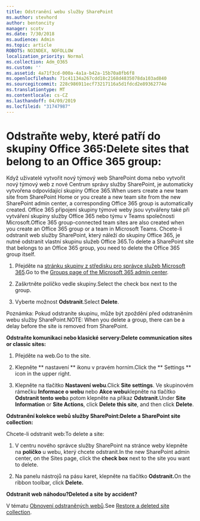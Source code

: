 ```yaml
---
title: Odstranění webu služby SharePoint
ms.author: stevhord
author: bentoncity
manager: scotv
ms.date: 7/30/2018
ms.audience: Admin
ms.topic: article
ROBOTS: NOINDEX, NOFOLLOW
localization_priority: Normal
ms.collection: Adm_O365
ms.custom: ''
ms.assetid: 4a71f3cd-000a-4a1a-b42a-15b70a8fb6f8
ms.openlocfilehash: 71c41134a267cdd18c2168d4835078da103ad840
ms.sourcegitcommit: 228c986911ecf73217116a5d1fdcd2e89362774e
ms.translationtype: MT
ms.contentlocale: cs-CZ
ms.lasthandoff: 04/09/2019
ms.locfileid: "31747987"
---
```

# <a name="delete-sites-that-belong-to-an-office-365-group"></a><span data-ttu-id="4644d-102">Odstraňte weby, které patří do skupiny Office 365:</span><span class="sxs-lookup"><span data-stu-id="4644d-102">Delete sites that belong to an Office 365 group:</span></span>

<span data-ttu-id="4644d-103">Když uživatelé vytvořit nový týmový web SharePoint doma nebo vytvořit nový týmový web z nové Centrum správy služby SharePoint, je automaticky vytvořena odpovídající skupiny Office 365.</span><span class="sxs-lookup"><span data-stu-id="4644d-103">When users create a new team site from SharePoint Home or you create a new team site from the new SharePoint admin center, a corresponding Office 365 group is automatically created.</span></span> <span data-ttu-id="4644d-104">Office 365 připojení skupiny týmové weby jsou vytvářeny také při vytváření skupiny služby Office 365 nebo týmu v Teams společnosti Microsoft.</span><span class="sxs-lookup"><span data-stu-id="4644d-104">Office 365 group-connected team sites are also created when you create an Office 365 group or a team in Microsoft Teams.</span></span> <span data-ttu-id="4644d-105">Chcete-li odstranit web služby SharePoint, který náleží do skupiny Office 365, je nutné odstranit vlastní skupinu služeb Office 365.</span><span class="sxs-lookup"><span data-stu-id="4644d-105">To delete a SharePoint site that belongs to an Office 365 group, you need to delete the Office 365 group itself.</span></span> 
  
1. <span data-ttu-id="4644d-106">Přejděte na [stránku skupiny z středisku pro správce služeb Microsoft 365](https://portal.office.com/adminportal/home#/groups).</span><span class="sxs-lookup"><span data-stu-id="4644d-106">Go to the [Groups page of the Microsoft 365 admin center](https://portal.office.com/adminportal/home#/groups).</span></span>
    
2. <span data-ttu-id="4644d-107">Zaškrtněte políčko vedle skupiny.</span><span class="sxs-lookup"><span data-stu-id="4644d-107">Select the check box next to the group.</span></span>
    
3. <span data-ttu-id="4644d-108">Vyberte možnost **Odstranit**.</span><span class="sxs-lookup"><span data-stu-id="4644d-108">Select **Delete**.</span></span>
    
<span data-ttu-id="4644d-109">Poznámka: Pokud odstraníte skupinu, může být zpoždění před odstraněním webu služby SharePoint.</span><span class="sxs-lookup"><span data-stu-id="4644d-109">NOTE: When you delete a group, there can be a delay before the site is removed from SharePoint.</span></span>
  
**<span data-ttu-id="4644d-110">Odstraňte komunikaci nebo klasické servery:</span><span class="sxs-lookup"><span data-stu-id="4644d-110">Delete communication sites or classic sites:</span></span>**

1. <span data-ttu-id="4644d-111">Přejděte na web.</span><span class="sxs-lookup"><span data-stu-id="4644d-111">Go to the site.</span></span>
  
2. <span data-ttu-id="4644d-112">Klepněte \*\* nastavení \*\* ikonu v pravém horním.</span><span class="sxs-lookup"><span data-stu-id="4644d-112">Click the \*\* Settings \*\* icon in the upper right.</span></span> 
  
3. <span data-ttu-id="4644d-113">Klepněte na tlačítko **Nastavení webu**.</span><span class="sxs-lookup"><span data-stu-id="4644d-113">Click **Site settings**.</span></span> <span data-ttu-id="4644d-114">Ve skupinovém rámečku **Informace o webu** nebo **Akce webu**klepněte na tlačítko **Odstranit tento web**a potom klepněte na příkaz **Odstranit**.</span><span class="sxs-lookup"><span data-stu-id="4644d-114">Under **Site Information** or **Site Actions**, click **Delete this site**, and then click **Delete**.</span></span>
  
**<span data-ttu-id="4644d-115">Odstranění kolekce webů služby SharePoint:</span><span class="sxs-lookup"><span data-stu-id="4644d-115">Delete a SharePoint site collection:</span></span>**

<span data-ttu-id="4644d-116">Chcete-li odstranit web:</span><span class="sxs-lookup"><span data-stu-id="4644d-116">To delete a site:</span></span>
  
1. <span data-ttu-id="4644d-117">V centru nového správce služby SharePoint na stránce weby klepněte na **políčko** u webu, který chcete odstranit.</span><span class="sxs-lookup"><span data-stu-id="4644d-117">In the new SharePoint admin center, on the Sites page, click the **check box** next to the site you want to delete.</span></span> 
    
2. <span data-ttu-id="4644d-118">Na panelu nástrojů na pásu karet, klepněte na tlačítko **Odstranit.**</span><span class="sxs-lookup"><span data-stu-id="4644d-118">On the ribbon toolbar, click **Delete.**</span></span>
    
**<span data-ttu-id="4644d-119">Odstranit web náhodou?</span><span class="sxs-lookup"><span data-stu-id="4644d-119">Deleted a site by accident?</span></span>**

<span data-ttu-id="4644d-120">V tématu [Obnovení odstraněných webů](https://go.microsoft.com/fwlink/?linkid=867660).</span><span class="sxs-lookup"><span data-stu-id="4644d-120">See [Restore a deleted site collection](https://go.microsoft.com/fwlink/?linkid=867660).</span></span>
  

